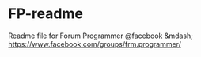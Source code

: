 FP-readme
=========

Readme file for Forum Programmer @facebook &amp;mdash; https://www.facebook.com/groups/frm.programmer/

